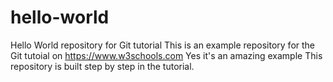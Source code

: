 # hello-world
Hello World repository for Git tutorial
This is an example repository for the Git tutoial on https://www.w3schools.com
Yes it's an amazing example
This repository is built step by step in the tutorial.
